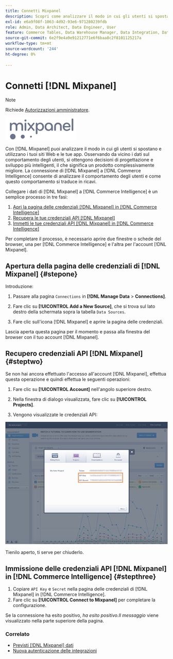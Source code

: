 ```yaml
---
title: Connetti Mixpanel
description: Scopri come analizzare il modo in cui gli utenti si spostano e utilizzano i tuoi siti web e le tue app.
exl-id: e6a9f08f-1063-4d92-93e6-971280239fdb
role: Admin, Data Architect, Data Engineer, User
feature: Commerce Tables, Data Warehouse Manager, Data Integration, Data Import/Export
source-git-commit: 6e2f9e4a9e91212771e6f6baa8c2f8101125217a
workflow-type: tm+mt
source-wordcount: '244'
ht-degree: 0%

---
```


# Connetti [!DNL Mixpanel]

>[!NOTE]
>
>Richiede [Autorizzazioni amministratore](../../../administrator/user-management/user-management.md).

![](../../../assets/Mixpanel_logo.png)

Con [!DNL Mixpanel] puoi analizzare il modo in cui gli utenti si spostano e utilizzano i tuoi siti Web e le tue app. Osservando da vicino i dati sul comportamento degli utenti, si ottengono decisioni di progettazione e sviluppo più intelligenti, il che significa un prodotto complessivamente migliore. La connessione di [!DNL Mixpanel] a [!DNL Commerce Intelligence] consente di analizzare il comportamento degli utenti e come questo comportamento si traduce in ricavi.

Collegare i dati di [!DNL Mixpanel] a [!DNL Commerce Intelligence] è un semplice processo in tre fasi:

1. [Apri la pagina delle credenziali  [!DNL Mixpanel]  in [!DNL Commerce Intelligence]](#stepone)
1. [Recupera le tue credenziali API  [!DNL Mixpanel] ](#steptwo)
1. [Immetti le tue credenziali API  [!DNL Mixpanel]  in [!DNL Commerce Intelligence]](#stepthree)

Per completare il processo, è necessario aprire due finestre o schede del browser, una per [!DNL Commerce Intelligence] e l&#39;altra per l&#39;account [!DNL Mixpanel].

## Apertura della pagina delle credenziali di [!DNL Mixpanel] {#stepone}

Introduzione:

1. Passare alla pagina `Connections` in **[!DNL Manage Data** > **Connections]**.

1. Fare clic su **[!UICONTROL Add a New Source]**, che si trova sul lato destro della schermata sopra la tabella `Data Sources`.

1. Fare clic sull&#39;icona [!DNL Mixpanel] e aprire la pagina delle credenziali.

Lascia aperta questa pagina per il momento e passa alla finestra del browser con il tuo account [!DNL Mixpanel].

## Recupero credenziali API [!DNL Mixpanel] {#steptwo}

Se non hai ancora effettuato l&#39;accesso all&#39;account [!DNL Mixpanel], effettua questa operazione e quindi effettua le seguenti operazioni:

1. Fare clic su **[!UICONTROL Account]** nell&#39;angolo superiore destro.

1. Nella finestra di dialogo visualizzata, fare clic su **[!UICONTROL Projects]**.

1. Vengono visualizzate le credenziali API:

![Recupero credenziali API Mixpanel](../../../assets/Mixpanel_API_creds.png)

Tienilo aperto, ti serve per chiuderlo.

## Immissione delle credenziali API [!DNL Mixpanel] in [!DNL Commerce Intelligence] {#stepthree}

1. Copiare `API Key` e `Secret` nella pagina delle credenziali di [!DNL Mixpanel] in [!DNL Commerce Intelligence].
1. Fare clic su **[!UICONTROL Connect to Mixpanel]** per completare la configurazione.

Se la connessione ha esito positivo, _ha esito positivo.Il messaggio_ viene visualizzato nella parte superiore della pagina.

### Correlato

* [Previsti [!DNL Mixpanel] dati](../integrations/mixpanel-data.md)
* [Nuova autenticazione delle integrazioni](https://experienceleague.adobe.com/docs/commerce-knowledge-base/kb/how-to/mbi-reauthenticating-integrations.html)
